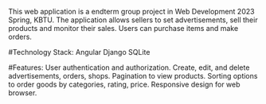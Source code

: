 This web application is a endterm group project in Web Development 2023 Spring, KBTU. The application allows sellers to set advertisements, sell their products and monitor their sales. Users can purchase items and make orders.

#Technology Stack:
Angular
Django
SQLite

#Features:
User authentication and authorization.
Create, edit, and delete advertisements, orders, shops.
Pagination to view products.
Sorting options to order goods by categories, rating, price.
Responsive design for web browser.
